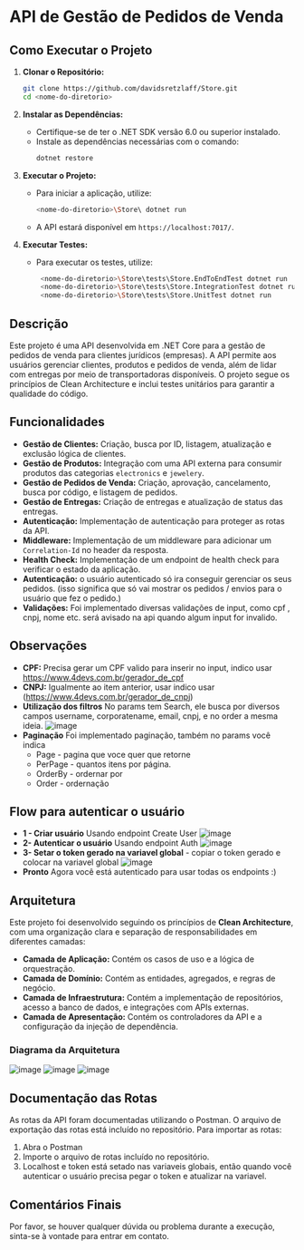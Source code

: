 
# API de Gestão de Pedidos de Venda
## Como Executar o Projeto

1. **Clonar o Repositório:**
   ```bash
   git clone https://github.com/davidsretzlaff/Store.git
   cd <nome-do-diretorio>
   ```

2. **Instalar as Dependências:**
   - Certifique-se de ter o .NET SDK versão 6.0 ou superior instalado.
   - Instale as dependências necessárias com o comando:
     ```bash
     dotnet restore
     ```

3. **Executar o Projeto:**
   - Para iniciar a aplicação, utilize:
     ```bash
     <nome-do-diretorio>\Store\ dotnet run
     ```
   - A API estará disponível em `https://localhost:7017/`.

4. **Executar Testes:**
   - Para executar os testes, utilize:
     ```bash
      <nome-do-diretorio>\Store\tests\Store.EndToEndTest dotnet run
      <nome-do-diretorio>\Store\tests\Store.IntegrationTest dotnet run
      <nome-do-diretorio>\Store\tests\Store.UnitTest dotnet run
     ```

## Descrição

Este projeto é uma API desenvolvida em .NET Core para a gestão de pedidos de venda para clientes jurídicos (empresas). A API permite aos usuários gerenciar clientes, produtos e pedidos de venda, além de lidar com entregas por meio de transportadoras disponíveis. O projeto segue os princípios de Clean Architecture e inclui testes unitários para garantir a qualidade do código.

## Funcionalidades

- **Gestão de Clientes:** Criação, busca por ID, listagem, atualização e exclusão lógica de clientes.
- **Gestão de Produtos:** Integração com uma API externa para consumir produtos das categorias `electronics` e `jewelery`.
- **Gestão de Pedidos de Venda:** Criação, aprovação, cancelamento, busca por código, e listagem de pedidos.
- **Gestão de Entregas:** Criação de entregas e atualização de status das entregas.
- **Autenticação:** Implementação de autenticação para proteger as rotas da API.
- **Middleware:** Implementação de um middleware para adicionar um `Correlation-Id` no header da resposta.
- **Health Check:** Implementação de um endpoint de health check para verificar o estado da aplicação.
- **Autenticação:** o usuário autenticado só ira conseguir gerenciar os seus pedidos. (isso significa que só vai mostrar os pedidos / envios para o usuário que fez o pedido.)
- **Validações:** Foi implementado diversas validações de input, como cpf , cnpj, nome etc. será avisado na api quando algum input for invalido.

## Observações
- **CPF:** Precisa gerar um CPF valido para inserir no input, indico usar https://www.4devs.com.br/gerador_de_cpf
- **CNPJ:** Igualmente ao item anterior, usar indico usar (https://www.4devs.com.br/gerador_de_cnpj)
- **Utilização dos filtros** No params tem Search, ele busca por diversos campos username, corporatename, email, cnpj, e no order a mesma ideia.
![image](https://github.com/user-attachments/assets/012256e7-66f1-4b2e-a013-787008913dfc)
- **Paginação** Foi implementado paginação, também no params você indica 
  - Page - pagina que voce quer que retorne
  - PerPage - quantos itens por página.
  - OrderBy - ordernar por 
  - Order - ordernação

 ## Flow para autenticar o usuário 
 - **1 - Criar usuário** Usando endpoint Create User
![image](https://github.com/user-attachments/assets/34ddcefb-2774-4dbe-bc84-152e77f76273)
- **2- Autenticar o usuário** Usando endpoint Auth
![image](https://github.com/user-attachments/assets/2aa22df8-688b-45e1-a18f-25421924c9b3)
- **3- Setar o token gerado na variavel global** - copiar o token gerado e colocar na variavel global
  ![image](https://github.com/user-attachments/assets/3d77933c-545c-47ee-8bf8-584badfca67c)
- **Pronto** Agora você está autenticado para usar todas os endpoints :)

## Arquitetura

Este projeto foi desenvolvido seguindo os princípios de **Clean Architecture**, com uma organização clara e separação de responsabilidades em diferentes camadas:

- **Camada de Aplicação:** Contém os casos de uso e a lógica de orquestração.
- **Camada de Domínio:** Contém as entidades, agregados, e regras de negócio.
- **Camada de Infraestrutura:** Contém a implementação de repositórios, acesso a banco de dados, e integrações com APIs externas.
- **Camada de Apresentação:** Contém os controladores da API e a configuração da injeção de dependência.

### Diagrama da Arquitetura

![image](https://github.com/user-attachments/assets/eaefcb32-d362-4205-90d0-a762c89863ec)
![image](https://github.com/user-attachments/assets/c513fbc6-aa7d-41a7-89b4-2a600aa667ec)
![image](https://github.com/user-attachments/assets/360beb7a-d19e-432f-8fa6-1e247daea57d)


## Documentação das Rotas

As rotas da API foram documentadas utilizando o Postman. O arquivo de exportação das rotas está incluído no repositório. Para importar as rotas:

1. Abra o Postman
2. Importe o arquivo de rotas incluído no repositório.
3. Localhost e token está setado nas variaveis globais, então quando você autenticar o usuário precisa pegar o token e atualizar na variavel.
   
## Comentários Finais

Por favor, se houver qualquer dúvida ou problema durante a execução, sinta-se à vontade para entrar em contato.

